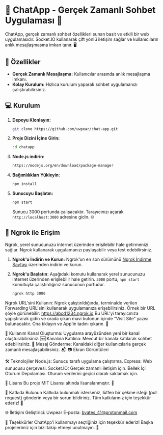 # 📢 ChatApp - Gerçek Zamanlı Sohbet Uygulaması 💬

ChatApp, gerçek zamanlı sohbet özellikleri sunan basit ve etkili bir web uygulamasıdır. Socket.IO kullanarak çift yönlü iletişim sağlar ve kullanıcıların anlık mesajlaşmasına imkan tanır. 🖥️

## 🚀 Özellikler

- **Gerçek Zamanlı Mesajlaşma:** Kullanıcılar arasında anlık mesajlaşma imkanı.
- **Kolay Kurulum:** Hızlıca kurulum yaparak sohbet uygulamanızı çalıştırabilirsiniz.

## 💻 Kurulum

1. **Depoyu Klonlayın:**
    ```bash
    git clone https://github.com/uwpear/chat-app.git
    ```

2. **Proje Dizini İçine Girin:**
    ```bash
    cd chatapp
    ```
    
2. **Node.js indirin:**
    ```bash
    https://nodejs.org/en/download/package-manager
    ```

3. **Bağımlılıkları Yükleyin:**
    ```bash
    npm install
    ```

4. **Sunucuyu Başlatın:**
    ```bash
    npm start
    ```

    Sunucu 3000 portunda çalışacaktır. Tarayıcınızı açarak `http://localhost:3000` adresine gidin. 🌐

## 📡 Ngrok ile Erişim

Ngrok, yerel sunucunuzu internet üzerinden erişilebilir hale getirmenizi sağlar. Ngrok kullanarak uygulamanızı paylaşabilir veya test edebilirsiniz.

1. **Ngrok'u İndirin ve Kurun:**
   Ngrok'un en son sürümünü [Ngrok İndirme Sayfası](https://ngrok.com/download) üzerinden indirin ve kurun.

2. **Ngrok'u Başlatın:**
   Aşağıdaki komutu kullanarak yerel sunucunuzu internet üzerinden erişilebilir hale getirin. `3000` portu, `npm start` komutuyla çalıştırdığınız sunucunun portudur.

   ```bash
   ngrok http 3000
   
Ngrok URL'sini Kullanın: Ngrok çalıştırıldığında, terminalde verilen Forwarding URL'sini kullanarak uygulamanıza erişebilirsiniz. Örnek bir URL şöyle görünebilir: https://abcd1234.ngrok.io Bu URL'yi tarayıcınıza yapıştırarak gidin ve orada çıkan mavi butonun içinde "Visit Site" yazısı bulunacaktır. Ona tıklayın ve App'in tadını çıkarın. 🔗

🔧 Kullanım
Kanal Oluşturma: Uygulama arayüzünden yeni bir kanal oluşturabilirsiniz. 🆕
Kanalına Katılma: Mevcut bir kanala katılarak sohbet edebilirsiniz. 🔗
Mesaj Gönderme: Kanaldaki diğer kullanıcılarla gerçek zamanlı mesajlaşabilirsiniz. 📬
📷 Ekran Görüntüleri

🛠️ Teknolojiler
Node.js: Sunucu tarafı uygulama çalıştırma.
Express: Web sunucusu çerçevesi.
Socket.IO: Gerçek zamanlı iletişim için.
Bellek İçi Oturum Depolaması: Oturum verilerini geçici olarak saklamak için.

📜 Lisans
Bu proje MIT Lisansı altında lisanslanmıştır. 📑

💬 Katkıda Bulunun
Katkıda bulunmak isterseniz, lütfen bir çekme isteği (pull request) gönderin veya bir sorun bildiriniz. Tüm katkılarınız için teşekkür ederiz! 🙏

🌐 İletişim
Geliştirici: Uwpear
E-posta: byates_41@protonmail.com

🎉 Teşekkürler
ChatApp'i kullanmayı seçtiğiniz için teşekkür ederiz! Başka projelerimiz için bizi takip etmeyi unutmayın. 🚀
